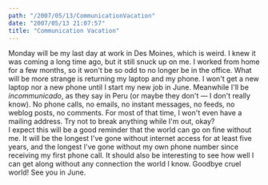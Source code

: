 ```yaml
---
path: "/2007/05/13/CommunicationVacation" 
date: "2007/05/13 21:07:57" 
title: "Communication Vacation" 
---
```

Monday will be my last day at work in Des Moines, which is weird. I knew it was coming a long time ago, but it still snuck up on me. I worked from home for a few months, so it won't be so odd to no longer be in the office. What will be more strange is returning my laptop and my phone. I won't get a new laptop nor a new phone until I start my new job in June. Meanwhile I'll be *incommunicado*, as they say in Peru (or maybe they don't &#8212; I don't really know). No phone calls, no emails, no instant messages, no feeds, no weblog posts, no comments. For most of that time, I won't even have a mailing address. Try not to break anything while I'm out, okay?<br>I expect this will be a good reminder that the world can go on fine without me. It will be the longest I've gone without internet access for at least five years, and the longest I've gone without my own phone number since receiving my first phone call. It should also be interesting to see how well I can get along without any connection the world I know. Goodbye cruel world! See you in June.